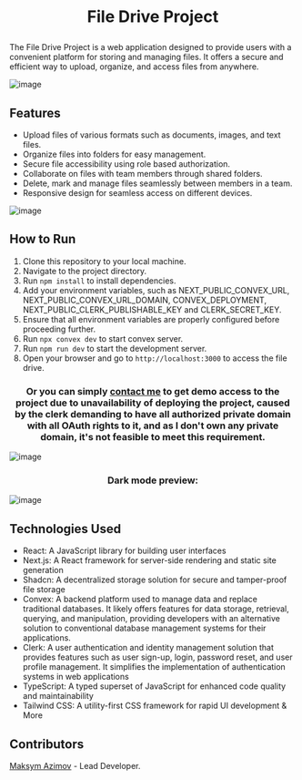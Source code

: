 # <p align="center">File Drive Project</p>

The File Drive Project is a web application designed to provide users with a convenient platform for storing and managing files. It offers a secure and efficient way to upload, organize, and access files from anywhere.

![image](https://github.com/code-challenge-dev/file-drive/assets/153362892/38c91008-c6c8-4f52-8afc-35f568a93b8d)



## Features

- Upload files of various formats such as documents, images, and text files.
- Organize files into folders for easy management.
- Secure file accessibility using role based authorization.
- Collaborate on files with team members through shared folders.
- Delete, mark and manage files seamlessly between members in a team.
- Responsive design for seamless access on different devices.

![image](https://github.com/code-challenge-dev/file-drive/assets/153362892/f50ef884-68f8-4cac-af62-b8e04c4985ff)

## How to Run

1. Clone this repository to your local machine.
2. Navigate to the project directory.
3. Run `npm install` to install dependencies.
4. Add your environment variables, such as NEXT_PUBLIC_CONVEX_URL, NEXT_PUBLIC_CONVEX_URL_DOMAIN, CONVEX_DEPLOYMENT, NEXT_PUBLIC_CLERK_PUBLISHABLE_KEY and CLERK_SECRET_KEY.
5. Ensure that all environment variables are properly configured before proceeding further.
6. Run `npx convex dev` to start convex server. 
7. Run `npm run dev` to start the development server.
8. Open your browser and go to `http://localhost:3000` to access the file drive.

### <p align="center"> Or you can simply [contact me](mailto:azimov.workspace@gmail.com) to get demo access to the project due to unavailability of deploying the project, caused by the clerk demanding to have all authorized private domain with all OAuth rights to it, and as I don't own any private domain, it's not feasible to meet this requirement.</p>

![image](https://github.com/code-challenge-dev/file-drive/assets/153362892/e1933fc9-19a4-40a8-aaa3-a9c4a8006c25)

### <p align="center">Dark mode preview:</p>

![image](https://github.com/code-challenge-dev/file-drive/assets/153362892/81804098-bc43-432d-9f4c-71b79552418c)



## Technologies Used

- React: A JavaScript library for building user interfaces
- Next.js: A React framework for server-side rendering and static site generation
- Shadcn: A decentralized storage solution for secure and tamper-proof file storage
- Convex: A backend platform used to manage data and replace traditional databases. It likely offers features for data storage, retrieval, querying, and manipulation, providing developers with an alternative solution to conventional database management systems for their applications.
- Clerk: A user authentication and identity management solution that provides features such as user sign-up, login, password reset, and user profile management. It simplifies the implementation of authentication systems in web applications
- TypeScript: A typed superset of JavaScript for enhanced code quality and maintainability
- Tailwind CSS: A utility-first CSS framework for rapid UI development
& More


## Contributors

[Maksym Azimov](https://github.com/code-challenge-dev) - Lead Developer.
